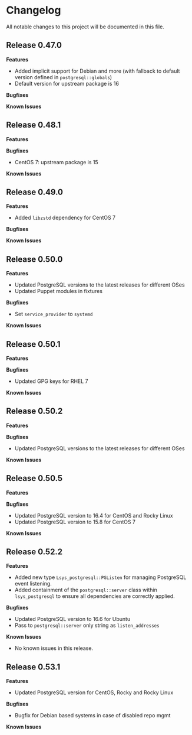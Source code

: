 # Changelog

All notable changes to this project will be documented in this file.

## Release 0.47.0

**Features**

* Added implicit support for Debian and more (with fallback to default version
  defined in `postgresql::globals`)
* Default version for upstream package is 16

**Bugfixes**

**Known Issues**

## Release 0.48.1

**Features**

**Bugfixes**

* CentOS 7: upstream package is 15

**Known Issues**

## Release 0.49.0

**Features**

* Added `libzstd` dependency for CentOS 7

**Bugfixes**

**Known Issues**

## Release 0.50.0

**Features**

* Updated PostgreSQL versions to the latest releases for different OSes
* Updated Puppet modules in fixtures

**Bugfixes**

* Set `service_provider` to `systemd`

**Known Issues**

## Release 0.50.1

**Features**

**Bugfixes**

* Updated GPG keys for RHEL 7

**Known Issues**

## Release 0.50.2

**Features**

**Bugfixes**

* Updated PostgreSQL versions to the latest releases for different OSes

**Known Issues**

## Release 0.50.5

**Features**

**Bugfixes**

* Updated PostgreSQL version to 16.4 for CentOS and Rocky Linux
* Updated PostgreSQL version to 15.8 for CentOS 7

**Known Issues**

## Release 0.52.2

**Features**

* Added new type `Lsys_postgresql::PGListen` for managing PostgreSQL event listening.
* Added containment of the `postgresql::server` class within `lsys_postgresql` to ensure all dependencies are correctly applied.

**Bugfixes**

* Updated PostgreSQL version to 16.6 for Ubuntu
* Pass to `postgresql::server` only string as `listen_addresses`

**Known Issues**

* No known issues in this release.

## Release 0.53.1

**Features**

* Updated PostgreSQL version for CentOS, Rocky and Rocky Linux

**Bugfixes**

* Bugfix for Debian based systems in case of disabled repo mgmt

**Known Issues**
